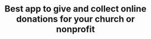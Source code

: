 ---
blog: https://givelify.com/resources/blog
facebook: https://facebook.com/Givelify
instagram: https://instagram.com/givelify
linkedin: https://linkedin.com/company/givelify
logohandle: givelify
sort: givelify
title: Best app to give and collect online donations for your church or nonprofit
twitter: https://x.com/givelify
website: https://www.givelify.com/
youtube: https://youtube.com/givelify
---